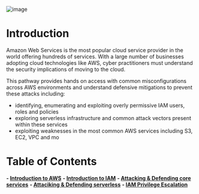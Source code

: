 

![image](https://blog.tryhackme.com/content/images/2023/04/Attacking-and-Defending-AWS-Environments--launch---4-.png)

# Introduction
Amazon Web Services is the most popular cloud service provider in the world offering hundreds of services. With a large number of businesses adopting cloud technologies like AWS, cyber practitioners must understand the security implications of moving to the cloud.

This pathway provides hands on access with common misconfigurations across AWS environments and understand defensive mitigations to prevent these attacks including:
- identifying, enumerating and exploiting overly permissive IAM users, roles and policies
- exploring serverless infrastructure and common attack vectors present within these services
- exploiting weaknesses in the most common AWS services including S3, EC2, VPC and mo

# Table of Contents
**- [Introduction to AWS](introduction-to-aws)**
**- [Introduction to IAM](introduction-to-iam)**
**- [Attacking & Defending core services](attacking-defending-core-services)**
**- [Attaciking & Defending serverless](attacking-defending-serverless)**
**- [IAM Privilege Escalation](iam-privilege-escalation)**
